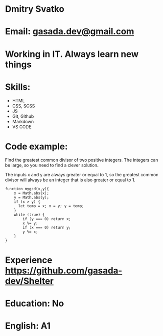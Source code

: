 # **Dmitry Svatko**
# **Email:** gasada.dev@gmail.com
# **Working in IT. Always learn new things**
# **Skills:** 
* HTML
* CSS, SCSS
* JS
* Git, Github
* Markdown
* VS CODE
# **Code example:**

Find the greatest common divisor of two positive integers. The integers can be large, so you need to find a clever solution.

The inputs x and y are always greater or equal to 1, so the greatest common divisor will always be an integer that is also greater or equal to 1.

```
function mygcd(x,y){
    x = Math.abs(x); 
    y = Math.abs(y); 
    if (x > y) {
      let temp = x; x = y; y = temp; 
    }
    while (true) {
        if (y === 0) return x;
        x %= y;
        if (x === 0) return y;
        y %= x;
    }
}
```

# **Experience** https://github.com/gasada-dev/Shelter
# **Education:** No
# **English:** A1